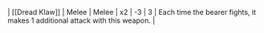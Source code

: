 | [[Dread Klaw]] | Melee | Melee | x2  | -3  | 3   | Each time the bearer fights, it makes 1 additional attack with this weapon. | 